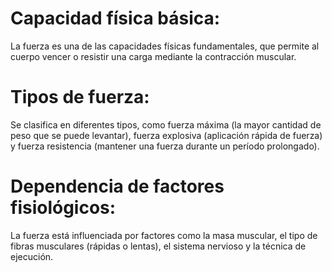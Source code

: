 # Capacidad física básica:
 La fuerza es una de las capacidades físicas fundamentales, que permite al cuerpo vencer o resistir una carga mediante la contracción muscular.

 # Tipos de fuerza:
  Se clasifica en diferentes tipos, como fuerza máxima (la mayor cantidad de peso que se puede levantar), fuerza explosiva (aplicación rápida de fuerza) y fuerza resistencia (mantener una fuerza durante un período prolongado).
  # Dependencia de factores fisiológicos:
   La fuerza está influenciada por factores como la masa muscular, el tipo de fibras musculares (rápidas o lentas), el sistema nervioso y la técnica de ejecución.